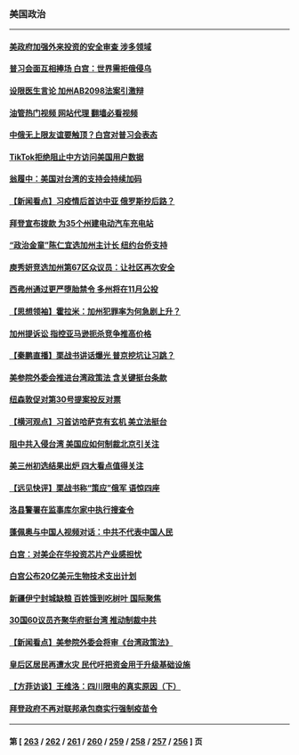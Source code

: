 ### 美国政治
---
#### [美政府加强外来投资的安全审查 涉多领域](../../pages/ncid1078159/n13825804.md?09160045) 
#### [普习会面互相捧场 白宫：世界需拒俄侵乌](../../pages/ncid1078159/n13825805.md?09160045) 
#### [设限医生言论 加州AB2098法案引激辩](../../pages/ncid1078159/n13825826.md?09160045) 
#### [油管热门视频 网站代理 翻墙必看视频](http://209.222.30.114:81/youtube.html?09160045)
#### [中俄无上限友谊要触顶？白宫对普习会表态](../../pages/ncid1078159/n13825739.md?09160045) 
#### [TikTok拒绝阻止中方访问美国用户数据](../../pages/ncid1078159/n13825519.md?09160045) 
#### [翁履中：美国对台湾的支持会持续加码](../../pages/ncid1078159/n13825383.md?09160045) 
#### [【新闻看点】习疫情后首访中亚 俄罗斯抄后路？](../../pages/ncid1078159/n13825177.md?09160045) 
#### [拜登宣布拨款 为35个州建电动汽车充电站](../../pages/ncid1078159/n13825296.md?09160045) 
#### [“政治金童”陈仁宜选加州主计长 纽约台侨支持](../../pages/ncid1078159/n13825364.md?09160045) 
#### [庾秀妍竞选加州第67区众议员：让社区再次安全](../../pages/ncid1078159/n13825321.md?09160045) 
#### [西弗州通过更严堕胎禁令 多州将在11月公投](../../pages/ncid1078159/n13824354.md?09160045) 
#### [【思想领袖】霍拉米：加州犯罪率为何急剧上升？](../../pages/ncid1078159/n13813198.md?09160045) 
#### [加州提诉讼 指控亚马逊扼杀竞争推高价格](../../pages/ncid1078159/n13825186.md?09160045) 
#### [【秦鹏直播】栗战书讲话爆光 普京挖坑让习跳？](../../pages/ncid1078159/n13825203.md?09160045) 
#### [美参院外委会推进台湾政策法 含关键挺台条款](../../pages/ncid1078159/n13825205.md?09160045) 
#### [纽森敦促对第30号提案投反对票](../../pages/ncid1078159/n13825210.md?09160045) 
#### [【横河观点】习首访哈萨克有玄机 美立法挺台](../../pages/ncid1078159/n13825189.md?09160045) 
#### [阻中共入侵台湾 美国应如何制裁北京引关注](../../pages/ncid1078159/n13825165.md?09160045) 
#### [美三州初选结果出炉 四大看点值得关注](../../pages/ncid1078159/n13824320.md?09160045) 
#### [【远见快评】栗战书称“策应”俄军 语惊四座](../../pages/ncid1078159/n13825196.md?09160045) 
#### [洛县警署在监事库尔家中执行搜查令](../../pages/ncid1078159/n13825137.md?09160045) 
#### [蓬佩奥与中国人视频对话：中共不代表中国人民](../../pages/ncid1078159/n13825094.md?09160045) 
#### [白宫：对美企在华投资芯片产业感担忧](../../pages/ncid1078159/n13825122.md?09160045) 
#### [白宫公布20亿美元生物技术支出计划](../../pages/ncid1078159/n13825109.md?09160045) 
#### [新疆伊宁封城缺粮 百姓饿到吃树叶 国际聚焦](../../pages/ncid1078159/n13825062.md?09160045) 
#### [30国60议员齐聚华府挺台湾 推动制裁中共](../../pages/ncid1078159/n13824722.md?09160045) 
#### [【新闻看点】美参院外委会将审《台湾政策法》](../../pages/ncid1078159/n13824418.md?09160045) 
#### [皇后区居民再遭水灾 民代吁把资金用于升级基础设施](../../pages/ncid1078159/n13824604.md?09160045) 
#### [【方菲访谈】王维洛：四川限电的真实原因（下）](../../pages/ncid1078159/n13823599.md?09160045) 
#### [拜登政府不再对联邦承包商实行强制疫苗令](../../pages/ncid1078159/n13824414.md?09160045) 

---
#### 第 [ [263](./263.md?09160045) / [262](./262.md?09160045) / [261](./261.md?09160045) / [260](./260.md?09160045) / [259](./259.md?09160045) / [258](./258.md?09160045) / [257](./257.md?09160045) / [256](./256.md?09160045) ] 页
